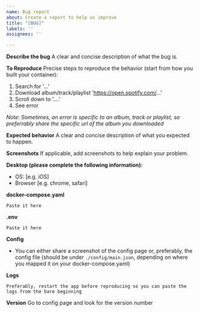 ```yaml
---
name: Bug report
about: Create a report to help us improve
title: "[BUG]"
labels: ''
assignees: ''

---
```


**Describe the bug**
A clear and concise description of what the bug is.

**To Reproduce**
Precise steps to reproduce the behavior (start from how you built your container):
1. Search for '...'
2. Download album/track/playlist 'https://open.spotify.com/...'
3. Scroll down to '....'
4. See error

*Note: Sometimes, an error is specific to an album, track or playlist, so preferrably share the specific url of the album you downloaded*

**Expected behavior**
A clear and concise description of what you expected to happen.

**Screenshots**
If applicable, add screenshots to help explain your problem.

**Desktop (please complete the following information):**
 - OS: [e.g. iOS]
 - Browser [e.g. chrome, safari]

**docker-compose.yaml**
```
Paste it here
```

**.env**
```
Paste it here
```

**Config**

- You can either share a screenshot of the config page or, preferably, the config file (should be under `./config/main.json`, depending on where you mapped it on your docker-compose.yaml)

**Logs**
```
Preferably, restart the app before reproducing so you can paste the logs from the bare beginning
```

**Version**
Go to config page and look for the version number